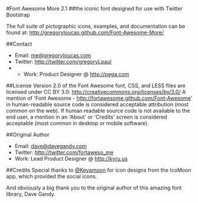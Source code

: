 #Font Awesome More 2.1
##the iconic font designed for use with Twitter Bootstrap

The full suite of pictographic icons, examples, and documentation can be found at:
http://gregoryloucas.github.com/Font-Awesome-More/

##Contact
- Email: me@gregoryloucas.com
- Twitter: http://twitter.com/gregoryLpaul
- - Work: Product Designer @ http://pega.com

##License
Version 2.0 of the Font Awesome font, CSS, and LESS files are licensed under CC BY 3.0:
http://creativecommons.org/licenses/by/3.0/
A mention of 'Font Awesome - http://fortawesome.github.com/Font-Awesome'
in human-readable source code is considered acceptable attribution (most common on the
web). If human readable source code is not available to the end user, a mention in an 'About' 
or 'Credits' screen is considered acceptable (most common in desktop or mobile software).

##Original Author
- Email: dave@davegandy.com
- Twitter: http://twitter.com/fortaweso_me
- Work: Lead Product Designer @ http://kyru.us

##Credits
Special thanks to [@Keyamoon](http://twitter.com/keyamoon/) for icon designs from the IcoMoon app, which provided the social icons.

And obviously a big thank you to the original author of this amazing font library, Dave Gandy.
